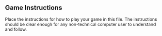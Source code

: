 ## Game Instructions

Place the instructions for how to play your game in this file.  The instructions should be clear enough for any non-technical computer user to understand and follow.




